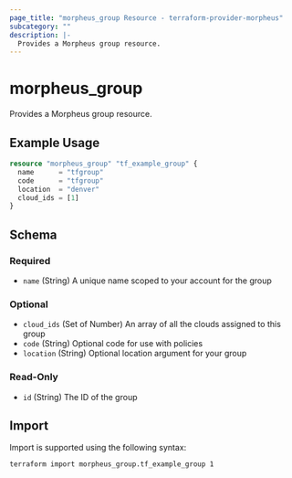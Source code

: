 ```yaml
---
page_title: "morpheus_group Resource - terraform-provider-morpheus"
subcategory: ""
description: |-
  Provides a Morpheus group resource.
---
```


# morpheus_group

Provides a Morpheus group resource.

## Example Usage

```terraform
resource "morpheus_group" "tf_example_group" {
  name      = "tfgroup"
  code      = "tfgroup"
  location  = "denver"
  cloud_ids = [1]
}
```

<!-- schema generated by tfplugindocs -->
## Schema

### Required

- `name` (String) A unique name scoped to your account for the group

### Optional

- `cloud_ids` (Set of Number) An array of all the clouds assigned to this group
- `code` (String) Optional code for use with policies
- `location` (String) Optional location argument for your group

### Read-Only

- `id` (String) The ID of the group

## Import

Import is supported using the following syntax:

```shell
terraform import morpheus_group.tf_example_group 1
```
